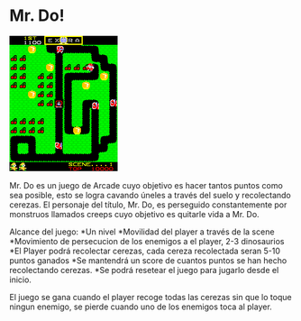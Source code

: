 # Mr. Do!

![Mr.Do](/images/mrdo.png)

Mr. Do es un juego de Arcade cuyo objetivo es hacer tantos puntos como sea posible, esto se logra cavando úneles a través del suelo y recolectando cerezas. El personaje del título, Mr. Do, es perseguido constantemente por monstruos llamados creeps cuyo objetivo es quitarle vida a Mr. Do.

Alcance del juego:
*Un nivel
*Movilidad del player a través de la scene
*Movimiento de persecucion de los enemigos a el player, 2-3 dinosaurios
*El Player podrá recolectar cerezas, cada cereza recolectada seran 5-10 puntos ganados
*Se mantendrá un score de cuantos puntos se han hecho recolectando cerezas. 
*Se podrá resetear el juego para jugarlo desde el inicio.

El juego se gana cuando el player recoge todas las cerezas sin que lo toque ningun enemigo, se pierde cuando uno de los enemigos toca al player.

